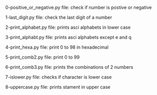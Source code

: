 0-positive_or_negative.py file: check if number is postive or negative

1-last_digit.py file: check the last digit of a number

2-print_alphabet.py file: prints asci alphabets in lower case

3-print_alphabt.py file: prints asci alphabets except e and q

4-print_hexa.py file: print 0 to 98 in hexadecimal

5-print_comb2.py file: print 0 to 99

6-print_comb3.py file: prints the combinations of 2 numbers

7-islower.py file: checks if character is lower case

8-uppercase.py file: prints stament in upper case
